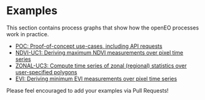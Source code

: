 # Examples

This section contains process graphs that show how the openEO processes work in practice.

* [POC: Proof-of-concept use-cases, including API requests](poc.md)
* [NDVI-UC1: Deriving maximum NDVI measurements over pixel time series](https://github.com/Open-EO/openeo-processes/tree/0.4.2/examples/ndvi-uc1)
* [ZONAL-UC3: Compute time series of zonal (regional) statistics over user-specified polygons](https://github.com/Open-EO/openeo-processes/tree/0.4.2/examples/zonal-uc3)
* [EVI: Deriving minimum EVI measurements over pixel time series](https://github.com/Open-EO/openeo-processes/tree/0.4.2/examples/evi)

Please feel encouraged to add your examples via Pull Requests!